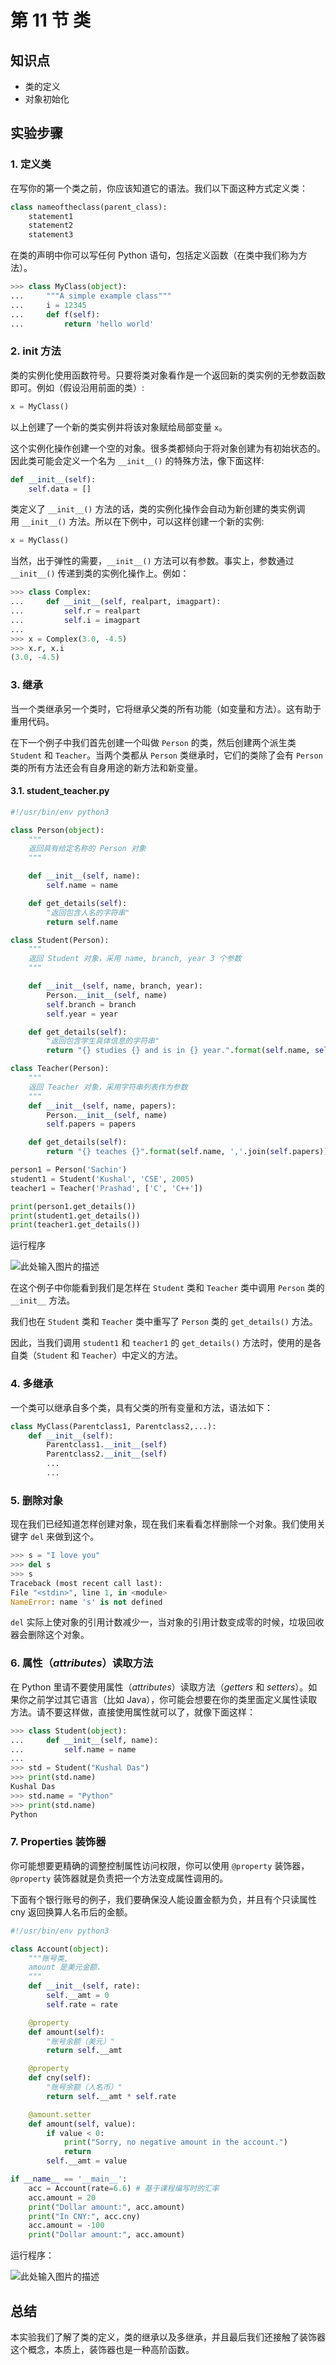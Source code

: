 # 第 11 节 类

## 知识点

*   类的定义
*   对象初始化

## 实验步骤

### 1\. 定义类

在写你的第一个类之前，你应该知道它的语法。我们以下面这种方式定义类：

```py
class nameoftheclass(parent_class):
    statement1
    statement2
    statement3 
```

在类的声明中你可以写任何 Python 语句，包括定义函数（在类中我们称为方法）。

```py
>>> class MyClass(object):
...     """A simple example class"""
...     i = 12345
...     def f(self):
...         return 'hello world' 
```

### 2\. __init__ 方法

类的实例化使用函数符号。只要将类对象看作是一个返回新的类实例的无参数函数即可。例如（假设沿用前面的类）:

```py
x = MyClass() 
```

以上创建了一个新的类实例并将该对象赋给局部变量 `x`。

这个实例化操作创建一个空的对象。很多类都倾向于将对象创建为有初始状态的。因此类可能会定义一个名为 `__init__()` 的特殊方法，像下面这样:

```py
def __init__(self):
    self.data = [] 
```

类定义了 `__init__()` 方法的话，类的实例化操作会自动为新创建的类实例调用 `__init__()` 方法。所以在下例中，可以这样创建一个新的实例:

```py
x = MyClass() 
```

当然，出于弹性的需要，`__init__()` 方法可以有参数。事实上，参数通过`__init__()` 传递到类的实例化操作上。例如：

```py
>>> class Complex:
...     def __init__(self, realpart, imagpart):
...         self.r = realpart
...         self.i = imagpart
...
>>> x = Complex(3.0, -4.5)
>>> x.r, x.i
(3.0, -4.5) 
```

### 3\. 继承

当一个类继承另一个类时，它将继承父类的所有功能（如变量和方法）。这有助于重用代码。

在下一个例子中我们首先创建一个叫做 `Person` 的类，然后创建两个派生类 `Student` 和 `Teacher`。当两个类都从 `Person` 类继承时，它们的类除了会有 `Person` 类的所有方法还会有自身用途的新方法和新变量。

#### 3.1\. student_teacher.py

```py
#!/usr/bin/env python3

class Person(object):
    """
    返回具有给定名称的 Person 对象
    """

    def __init__(self, name):
        self.name = name

    def get_details(self):
        "返回包含人名的字符串"
        return self.name

class Student(Person):
    """
    返回 Student 对象，采用 name, branch, year 3 个参数
    """

    def __init__(self, name, branch, year):
        Person.__init__(self, name)
        self.branch = branch
        self.year = year

    def get_details(self):
        "返回包含学生具体信息的字符串"
        return "{} studies {} and is in {} year.".format(self.name, self.branch, self.year)

class Teacher(Person):
    """
    返回 Teacher 对象，采用字符串列表作为参数
    """
    def __init__(self, name, papers):
        Person.__init__(self, name)
        self.papers = papers

    def get_details(self):
        return "{} teaches {}".format(self.name, ','.join(self.papers))

person1 = Person('Sachin')
student1 = Student('Kushal', 'CSE', 2005)
teacher1 = Teacher('Prashad', ['C', 'C++'])

print(person1.get_details())
print(student1.get_details())
print(teacher1.get_details()) 
```

运行程序

![此处输入图片的描述](img/document-uid212737labid2046timestamp1471416413205.jpg)

在这个例子中你能看到我们是怎样在 `Student` 类和 `Teacher` 类中调用 `Person` 类的 `__init__` 方法。

我们也在 `Student` 类和 `Teacher` 类中重写了 `Person` 类的 `get_details()` 方法。

因此，当我们调用 `student1` 和 `teacher1` 的 `get_details()` 方法时，使用的是各自类（`Student` 和 `Teacher`）中定义的方法。

### 4\. 多继承

一个类可以继承自多个类，具有父类的所有变量和方法，语法如下：

```py
class MyClass(Parentclass1, Parentclass2,...):
    def __init__(self):
        Parentclass1.__init__(self)
        Parentclass2.__init__(self)
        ...
        ... 
```

### 5\. 删除对象

现在我们已经知道怎样创建对象，现在我们来看看怎样删除一个对象。我们使用关键字 `del` 来做到这个。

```py
>>> s = "I love you"
>>> del s
>>> s
Traceback (most recent call last):
File "<stdin>", line 1, in <module>
NameError: name 's' is not defined 
```

`del` 实际上使对象的引用计数减少一，当对象的引用计数变成零的时候，垃圾回收器会删除这个对象。

### 6\. 属性（*attributes*）读取方法

在 Python 里请不要使用属性（*attributes*）读取方法（*getters* 和 *setters*）。如果你之前学过其它语言（比如 Java），你可能会想要在你的类里面定义属性读取方法。请不要这样做，直接使用属性就可以了，就像下面这样：

```py
>>> class Student(object):
...     def __init__(self, name):
...         self.name = name
...
>>> std = Student("Kushal Das")
>>> print(std.name)
Kushal Das
>>> std.name = "Python"
>>> print(std.name)
Python 
```

### 7\. Properties 装饰器

你可能想要更精确的调整控制属性访问权限，你可以使用 `@property` 装饰器，`@property` 装饰器就是负责把一个方法变成属性调用的。

下面有个银行账号的例子，我们要确保没人能设置金额为负，并且有个只读属性 cny 返回换算人名币后的金额。

```py
#!/usr/bin/env python3

class Account(object):
    """账号类,
    amount 是美元金额.
    """
    def __init__(self, rate):
        self.__amt = 0
        self.rate = rate

    @property
    def amount(self):
        "账号余额（美元）"
        return self.__amt

    @property
    def cny(self):
        "账号余额（人名币）"
        return self.__amt * self.rate

    @amount.setter
    def amount(self, value):
        if value < 0:
            print("Sorry, no negative amount in the account.")
            return
        self.__amt = value

if __name__ == '__main__':
    acc = Account(rate=6.6) # 基于课程编写时的汇率
    acc.amount = 20
    print("Dollar amount:", acc.amount)
    print("In CNY:", acc.cny)
    acc.amount = -100
    print("Dollar amount:", acc.amount) 
```

运行程序：

![此处输入图片的描述](img/document-uid212737labid2046timestamp1471416421703.jpg)

## 总结

本实验我们了解了类的定义，类的继承以及多继承，并且最后我们还接触了装饰器这个概念，本质上，装饰器也是一种高阶函数。